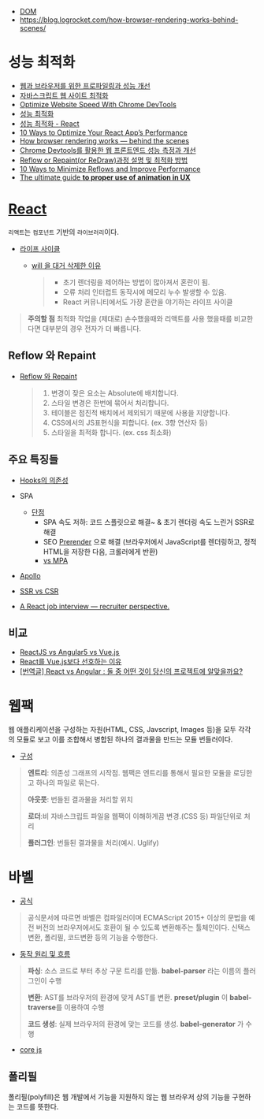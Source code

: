 - [DOM](https://m.blog.naver.com/magnking/220972680805)
- https://blog.logrocket.com/how-browser-rendering-works-behind-scenes/

# 성능 최적화

- [웹과 브라우저를 위한 프로파일링과 성능 개선](https://tv.naver.com/v/23652467)
- [자바스크립트 웹 사이트 최적화](https://12bme.tistory.com/127)
- [Optimize Website Speed With Chrome DevTools](https://developers.google.com/web/tools/chrome-devtools/speed/get-started)
- [성능 최적화](https://ui.toast.com/fe-guide/ko_PERFORMANCE/)
- [성능 최적화 - React](https://ko.reactjs.org/docs/optimizing-performance.html)
- [10 Ways to Optimize Your React App’s Performance](https://blog.bitsrc.io/10-ways-to-optimize-your-react-apps-performance-e5e437c9abce)
- [How browser rendering works — behind the scenes](https://blog.logrocket.com/how-browser-rendering-works-behind-the-scenes-6782b0e8fb10/)
- [Chrome Devtools를 활용한 웹 프론트엔드 성능 측정과 개선](https://slides.com/jbee/devfest_seoul_2018_performance_optimization_with_chrome_devtools#/2)
- [Reflow or Repaint(or ReDraw)과정 설명 및 최적화 방법](https://webclub.tistory.com/346)
- [10 Ways to Minimize Reflows and Improve Performance](https://www.sitepoint.com/10-ways-minimize-reflows-improve-performance/)
- [The ultimate guide **to proper use of animation in UX**](https://uxdesign.cc/the-ultimate-guide-to-proper-use-of-animation-in-ux-10bd98614fa9)



# [React](https://velopert.com/3612)

`리액트`는 `컴포넌트` 기반의 `라이브러리`이다.

- [라이프 사이클](https://velopert.com/3631)

  - [will 을 대거 삭제한 이유](https://velog.io/@kyusung/리액트-교과서-컴포넌트와-라이프사이클-이벤트)

    > - 초기 렌더링을 제어하는 방법이 많아져서 혼란이 됨.
    > - 오류 처리 인터럽트 동작시에 메모리 누수 발생할 수 있음.
    > - React 커뮤니티에서도 가장 혼란을 야기하는 라이프 사이클


>   **주의할 점**
>   최적화 작업을 (제대로) 손수했을때와 리액트를 사용 했을때를 비교한다면 대부분의 경우 전자가 더 빠릅니다.

## Reflow 와 Repaint

- [Reflow 와 Repaint](https://webclub.tistory.com/346)

  > 1. 변경이 잦은 요소는 Absolute에 배치합니다.
  >2. 스타일 변경은 한번에 묶어서 처리합니다.
  > 3. 테이블은 점진적 배치에서 제외되기 때문에 사용을 지양합니다.
  >4. CSS에서의 JS표현식을 피합니다. (ex. 3항 연산자 등)
  > 5. 스타일을 최적화 합니다. (ex. css 최소화)


## 주요 특징들


- [Hooks의 의존성](https://rinae.dev/posts/a-complete-guide-to-useeffect-ko#리액트에게-의존성으로-거짓말하지-마라)

- SPA

  - [단점](https://m.mkexdev.net/374)
    - SPA 속도 저하: 코드 스플릿으로 해결~ & 초기 렌더링 속도 느린거 SSR로 해결
    - SEO [Prerender](https://prerender.io/) 으로 해결 (브라우저에서 JavaScript를 렌더링하고, 정적 HTML을 저장한 다음, 크롤러에게 반환)
    - [vs MPA](https://babytiger.netlify.com/posts/SPA/)                                                                                                                                                                                              


- [Apollo](https://d2.naver.com/helloworld/4245995)

- [SSR vs CSR](https://velog.io/@rjs1197/SSR과-CSR의-차이를-알아보자)

- [A React job interview — recruiter perspective.](https://medium.com/@baphemot/a-react-job-interview-recruiter-perspective-f1096f54dd16)


## 비교
- [ReactJS vs Angular5 vs Vue.js ](https://brunch.co.kr/@hee072794/112)
- [React를 Vue.js보다 선호하는 이유](https://ahnheejong.name/articles/why-i-prefer-react-over-vuejs/)
- [[번역글] React vs Angular : 둘 중 어떤 것이 당신의 프로젝트에 알맞을까요?](https://www.popit.kr/번역글-react-vs-angular-둘-중-어떤-것이-당신의-프로젝트에-알맞/)


# 웹팩
웹 애플리케이션을 구성하는 자원(HTML, CSS, Javscript, Images 등)을 모두 각각의 모듈로 보고 이를 조합해서 병합된 하나의 결과물을 만드는 모듈 번들러이다.
- [구성](http://jeonghwan-kim.github.io/js/2017/05/15/webpack.html)

> **엔트리**: 의존성 그래프의 시작점. 웹팩은 엔트리를 통해서 필요한 모듈을 로딩한고 하나의 파일로 묶는다.
>
> **아웃풋**: 번들된 결과물을 처리할 위치
>
> **로더**:비 자바스크립트 파일을 웹팩이 이해하게끔 변경.(CSS 등) 파일단위로 처리
>
> **플러그인**: 번들된 결과물을 처리(예시. Uglify)

# 바벨

- [공식](https://babeljs.io/docs/en/)

> 공식문서에 따르면 바벨은 컴파일러이며  ECMAScript 2015+ 이상의 문법을 예전 버전의 브라우저에서도 호환이 될 수 있도록 변환해주는 툴체인이다. 신택스 변환, 폴리필, 코드변환 등의 기능을 수행한다.

- [동작 원리 및 흐름](https://moonformeli.tistory.com/28)

> **파싱**: 소스 코드로 부터 추상 구문 트리를 만듦. **babel-parser** 라는 이름의 플러그인이 수행
>
> **변환**: AST를 브라우저의 환경에 맞게 AST를 변환.  **preset/plugin** 이 **babel-traverse**를 이용하여 수행
>
> **코드 생성**: 실제 브라우저의 환경에 맞는 코드를 생성. **babel-generator** 가 수행

- [core js](https://github.com/zloirock/core-js/blob/master/docs/2019-03-19-core-js-3-babel-and-a-look-into-the-future.md)

## **폴리필**

폴리필(polyfill)은 웹 개발에서 기능을 지원하지 않는 웹 브라우저 상의 기능을 구현하는 코드를 뜻한다.
